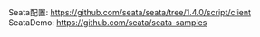 
Seata配置: https://github.com/seata/seata/tree/1.4.0/script/client
SeataDemo: https://github.com/seata/seata-samples